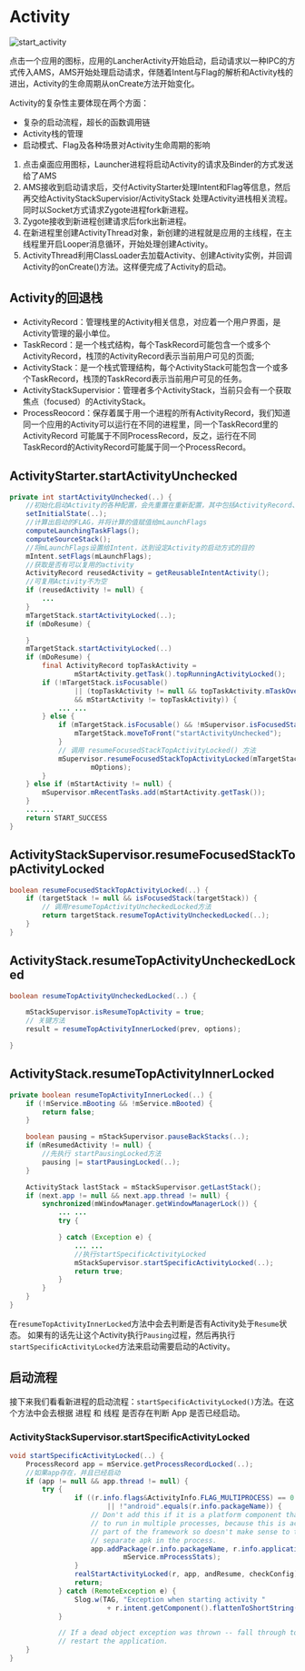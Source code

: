 # Activity

![start_activity](/img/activity.png)

点击一个应用的图标，应用的LancherActivity开始启动，启动请求以一种IPC的方式传入AMS，AMS开始处理启动请求，伴随着Intent与Flag的解析和Activity栈的进出，Activity的生命周期从onCreate方法开始变化。

Activity的复杂性主要体现在两个方面：

- 复杂的启动流程，超长的函数调用链
- Activity栈的管理
- 启动模式、Flag及各种场景对Activity生命周期的影响

1. 点击桌面应用图标，Launcher进程将启动Activity的请求及Binder的方式发送给了AMS
2. AMS接收到启动请求后，交付ActivityStarter处理Intent和Flag等信息，然后再交给ActivityStackSupervisior/ActivityStack 处理Activity进栈相关流程。同时以Socket方式请求Zygote进程fork新进程。
3. Zygote接收到新进程创建请求后fork出新进程。
4. 在新进程里创建ActivityThread对象，新创建的进程就是应用的主线程，在主线程里开启Looper消息循环，开始处理创建Activity。
5. ActivityThread利用ClassLoader去加载Activity、创建Activity实例，并回调Activity的onCreate()方法。这样便完成了Activity的启动。

## Activity的回退栈

- ActivityRecord：管理栈里的Activity相关信息，对应着一个用户界面，是Activity管理的最小单位。
- TaskRecord：是一个栈式结构，每个TaskRecord可能包含一个或多个ActivityRecord，栈顶的ActivityRecord表示当前用户可见的页面;
- ActivityStack：是一个栈式管理结构，每个ActivityStack可能包含一个或多个TaskRecord，栈顶的TaskRecord表示当前用户可见的任务。
- ActivityStackSupervisior：管理者多个ActivityStack，当前只会有一个获取焦点（focused）的ActivityStack。
- ProcessReocord：保存着属于用一个进程的所有ActivityRecord，我们知道同一个应用的Activity可以运行在不同的进程里，同一个TaskRecord里的ActivityRecord 可能属于不同ProcessRecord，反之，运行在不同TaskRecord的ActivityRecord可能属于同一个ProcessRecord。

## ActivityStarter.startActivityUnchecked

```java
private int startActivityUnchecked(..) {
    //初始化启动Activity的各种配置，会先重置在重新配置，其中包括ActivityRecord、Intent等
    setInitialState(..);
    //计算出启动的FLAG，并将计算的值赋值给mLaunchFlags
    computeLaunchingTaskFlags();
    computeSourceStack();
    //将mLaunchFlags设置给Intent，达到设定Activity的启动方式的目的
    mIntent.setFlags(mLaunchFlags);
    //获取是否有可以复用的activity
    ActivityRecord reusedActivity = getReusableIntentActivity();
    //可复用Activity不为空
    if (reusedActivity != null) {
        ...
    }
    mTargetStack.startActivityLocked(..);
    if (mDoResume) {

    }
    mTargetStack.startActivityLocked(..)
    if (mDoResume) {
        final ActivityRecord topTaskActivity =
                mStartActivity.getTask().topRunningActivityLocked();
        if (!mTargetStack.isFocusable()
                || (topTaskActivity != null && topTaskActivity.mTaskOverlay
                && mStartActivity != topTaskActivity)) {
            ... ...
        } else {
            if (mTargetStack.isFocusable() && !mSupervisor.isFocusedStack(mTargetStack)) {
                mTargetStack.moveToFront("startActivityUnchecked");
            }
            // 调用 resumeFocusedStackTopActivityLocked() 方法
            mSupervisor.resumeFocusedStackTopActivityLocked(mTargetStack, mStartActivity,
                    mOptions);
        }
    } else if (mStartActivity != null) {
        mSupervisor.mRecentTasks.add(mStartActivity.getTask());
    }
    ... ...
    return START_SUCCESS
}
```

## ActivityStackSupervisor.resumeFocusedStackTopActivityLocked

```java
boolean resumeFocusedStackTopActivityLocked(..) {
    if (targetStack != null && isFocusedStack(targetStack)) {
        // 调用resumeTopActivityUncheckedLocked方法
        return targetStack.resumeTopActivityUncheckedLocked(..);
    }
}
```

## ActivityStack.resumeTopActivityUncheckedLocked

```java
boolean resumeTopActivityUncheckedLocked(..) {

    mStackSupervisor.isResumeTopActivity = true;
    // 关键方法
    result = resumeTopActivityInnerLocked(prev, options);

}
```

## ActivityStack.resumeTopActivityInnerLocked

```java
private boolean resumeTopActivityInnerLocked(..) {
    if (!mService.mBooting && !mService.mBooted) {
        return false;
    }

    boolean pausing = mStackSupervisor.pauseBackStacks(..);
    if (mResumedActivity != null) {
        //先执行 startPausingLocked方法
        pausing |= startPausingLocked(..);
    }

    ActivityStack lastStack = mStackSupervisor.getLastStack();
    if (next.app != null && next.app.thread != null) {
        synchronized(mWindowManager.getWindowManagerLock()) {
            ... ...
            try {

            } catch (Exception e) {
                ... ...
                //执行startSpecificActivityLocked
                mStackSupervisor.startSpecificActivityLocked(..);
                return true;
            }
        } 
    }
}
```

在`resumeTopActivityInnerLocked`方法中会去判断是否有Activity处于`Resume`状态。
如果有的话先让这个Activity执行`Pausing`过程，然后再执行`startSpecificActivityLocked`方法来启动需要启动的Activity。

## 启动流程

接下来我们看看新进程的启动流程：`startSpecificActivityLocked()`方法。在这个方法中会去根据 进程 和 线程 是否存在判断 App 是否已经启动。

### ActivityStackSupervisor.startSpecificActivityLocked

```java
void startSpecificActivityLocked(..) {
    ProcessRecord app = mService.getProcessRecordLocked(..);
    //如果app存在，并且已经启动
    if (app != null && app.thread != null) {
        try {
                if ((r.info.flags&ActivityInfo.FLAG_MULTIPROCESS) == 0
                        || !"android".equals(r.info.packageName)) {
                    // Don't add this if it is a platform component that is marked
                    // to run in multiple processes, because this is actually
                    // part of the framework so doesn't make sense to track as a
                    // separate apk in the process.
                    app.addPackage(r.info.packageName, r.info.applicationInfo.longVersionCode,
                            mService.mProcessStats);
                }
                realStartActivityLocked(r, app, andResume, checkConfig);
                return;
            } catch (RemoteException e) {
                Slog.w(TAG, "Exception when starting activity "
                        + r.intent.getComponent().flattenToShortString(), e);
            }

            // If a dead object exception was thrown -- fall through to
            // restart the application.
    }
}
```